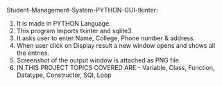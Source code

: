 Student-Management-System-PYTHON-GUI-tkinter:


1. It is made in PYTHON Language.
2. This program imports tkinter and sqlite3.
3. It asks user to enter Name, College, Phone number & address.
4. When user click on Display result a new window opens and shows all the entries.
5. Screenshot of the output window is attached as PNG file.
6. IN THIS PROJECT TOPICS COVERED ARE:-
Variable,
Class,
Function,
Datatype,
Constructor,
SQl,
Loop
